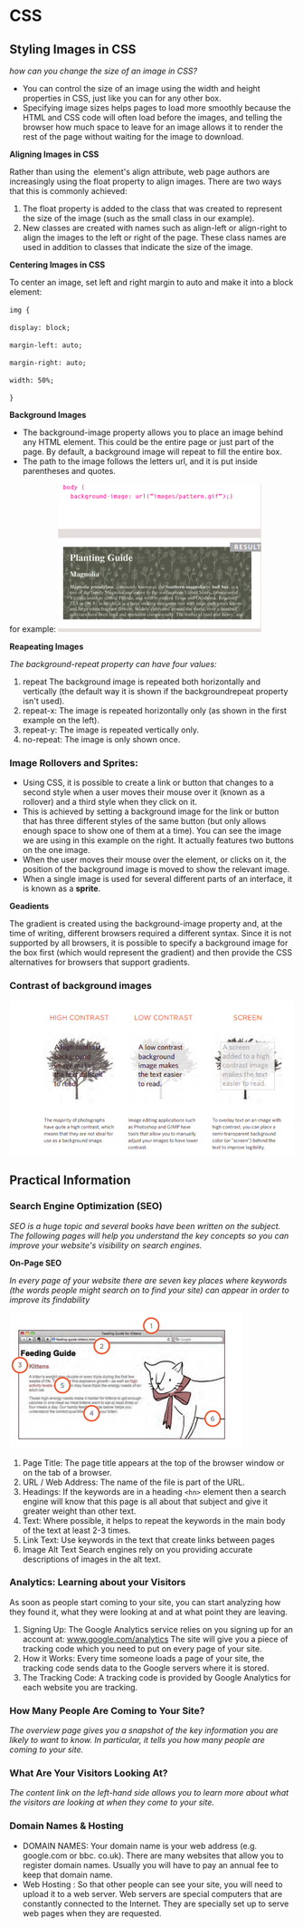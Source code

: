 # CSS
## Styling Images in CSS 
*how can you change the size of an image in CSS?*

- You can control the size of an
image using the width and
height properties in CSS, just
like you can for any other box.
- Specifying image sizes helps
pages to load more smoothly
because the HTML and CSS
code will often load before the
images, and telling the browser
how much space to leave for an
image allows it to render the rest
of the page without waiting for
the image to download.

**Aligning Images in CSS**

Rather than using the <img>
element's align attribute, web
page authors are increasingly
using the float property to align
images. There are two ways that
this is commonly achieved:

1. The float property is added
to the class that was created to
represent the size of the image
(such as the small class in our
example).
2. New classes are created with
names such as align-left or
align-right to align the images
to the left or right of the page.
These class names are used in
addition to classes that indicate
the size of the image.

**Centering Images in CSS**

To center an image, set left and right margin to auto and make it into a block element:

`img {`

  `display: block;`

  `margin-left: auto;`

  `margin-right: auto;`
  
  `width: 50%;`

`}`

**Background Images**

- The background-image
property allows you to place
an image behind any HTML
element. This could be the entire
page or just part of the page. By
default, a background image will
repeat to fill the entire box.
- The path to the image follows
the letters url, and it is put
inside parentheses and quotes.

for example:
![backimage](img/background.png)

**Reapeating Images**

*The background-repeat property can have four values:*
1. repeat
The background image is
repeated both horizontally and
vertically (the default way it
is shown if the backgroundrepeat property isn't used).
2. repeat-x:
The image is repeated
horizontally only (as shown in
the first example on the left).
3. repeat-y:
The image is repeated vertically
only.
4. no-repeat:
The image is only shown once.

### Image Rollovers and Sprites:
- Using CSS, it is possible to create
a link or button that changes to a
second style when a user moves
their mouse over it (known as a
rollover) and a third style when
they click on it.
- This is achieved by setting a
background image for the link or
button that has three different
styles of the same button (but
only allows enough space to
show one of them at a time).
You can see the image we are
using in this example on the
right. It actually features two
buttons on the one image.
- When the user moves their
mouse over the element, or
clicks on it, the position of the
background image is moved to
show the relevant image.
- When a single image is used
for several different parts of an
interface, it is known as a **sprite**.

**Geadients**

 The
gradient is created using the
background-image property
and, at the time of writing,
different browsers required a
different syntax.
Since it is not supported by all
browsers, it is possible to specify
a background image for the box
first (which would represent the
gradient) and then provide the
CSS alternatives for browsers
that support gradients.

### Contrast of background images

![contrast](img/contrast.png)

## Practical Information

### Search Engine Optimization (SEO)

*SEO is a huge topic and several books have been written on the subject. The following pages will help you understand the key concepts so you can improve your website's visibility on search engines.*

**On-Page SEO**

*In every page of your website there are seven key places where keywords (the words people might search on to find your site) can appear in order to improve its findability*

![SEO](img/SEO.png)

1. Page Title:
The page title appears at the top
of the browser window or on the
tab of a browser.
2. URL / Web Address:
The name of the file is part of
the URL. 
3. Headings: If the keywords are in a heading `<hn>` element then a search
engine will know that this page is
all about that subject and give it
greater weight than other text.
4. Text:
Where possible, it helps to
repeat the keywords in the main
body of the text at least 2-3
times. 
5. Link Text:
Use keywords in the text that
create links between pages
6. Image Alt Text
Search engines rely on you
providing accurate descriptions
of images in the alt text. 

### Analytics: Learning about your Visitors

As soon as people start coming to your site, you can start analyzing
how they found it, what they were looking at and at what point they are
leaving.

1. Signing Up:
The Google Analytics service
relies on you signing up for an
account at:
www.google.com/analytics
The site will give you a piece of
tracking code which you need to
put on every page of your site.
2. How it Works:
Every time someone loads a
page of your site, the tracking
code sends data to the Google
servers where it is stored.
3. The Tracking Code:
A tracking code is provided
by Google Analytics for each
website you are tracking. 

### How Many People Are Coming to Your Site?

*The overview page gives you a snapshot of the key information you are likely to want to know. In particular, it tells you how many people are coming to your site.*

### What Are Your Visitors Looking At?

*The content link on the left-hand side allows you to learn more about what the visitors are looking at when they come to your site.*

### Domain Names & Hosting

- DOMAIN NAMES: 
Your domain name is your web
address (e.g. google.com or bbc.
co.uk). There are many websites
that allow you to register domain
names. Usually you will have to
pay an annual fee to keep that
domain name.
- Web Hosting : So that other people can see
your site, you will need to upload
it to a web server. Web servers
are special computers that are
constantly connected to the
Internet. They are specially set
up to serve web pages when
they are requested.


